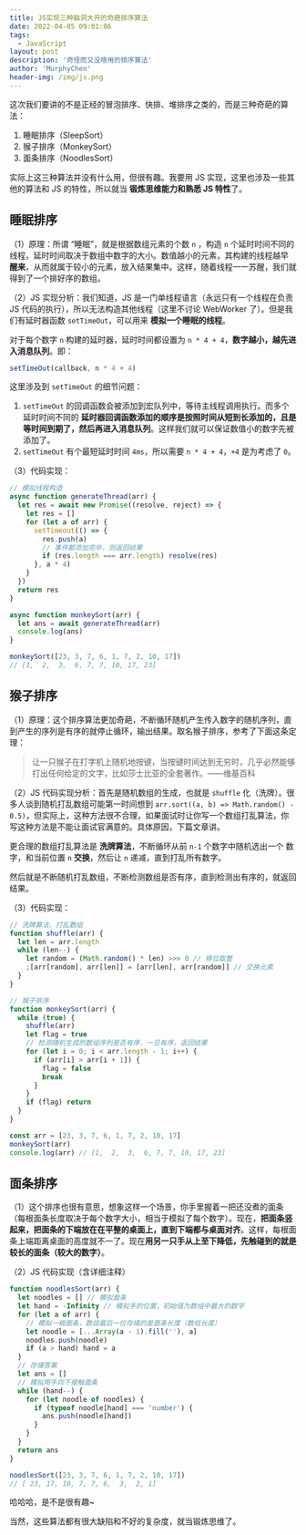 ```yaml
---
title: JS实现三种脑洞大开的奇葩排序算法
date: 2022-04-05 09:01:06
tags:
  - JavaScript
layout: post
description: '奇怪而又没啥用的排序算法'
author: 'MurphyChen'
header-img: /img/js.png
---
```


这次我们要讲的不是正经的冒泡排序、快排、堆排序之类的，而是三种奇葩的算法：

1. 睡眠排序（SleepSort）
2. 猴子排序（MonkeySort）
3. 面条排序（NoodlesSort）

实际上这三种算法并没有什么用，但很有趣。我要用 JS 实现，这里也涉及一些其他的算法和 JS 的特性，所以就当 **锻炼思维能力和熟悉 JS 特性**了。

## 睡眠排序

（1）原理：所谓 “睡眠”，就是根据数组元素的个数 `n` ，构造 `n` 个延时时间不同的线程，延时时间取决于数组中数字的大小。数值越小的元素，其构建的线程越早 **醒来**，从而就属于较小的元素，放入结果集中。这样，随着线程一一苏醒，我们就得到了一个排好序的数组。

（2）JS 实现分析：我们知道，JS 是一门单线程语言（永远只有一个线程在负责 JS 代码的执行），所以无法构造其他线程（这里不讨论 WebWorker 了）。但是我们有延时器函数 `setTimeOut`，可以用来 **模拟一个睡眠的线程**。

对于每个数字 `n` 构建的延时器，延时时间都设置为 `n * 4 + 4`，**数字越小，越先进入消息队列**。即：

```js
setTimeOut(callback, n * 4 + 4)
```

这里涉及到 `setTimeOut` 的细节问题：

1. `setTimeOut` 的回调函数会被添加到宏队列中，等待主线程调用执行。而多个延时时间不同的 **延时器回调函数添加的顺序是按照时间从短到长添加的，且是等时间到期了，然后再进入消息队列**。这样我们就可以保证数值小的数字先被添加了。
2. `setTimeOut` 有个最短延时时间 `4ms`，所以需要 `n * 4 + 4`，`+4` 是为考虑了 `0`。

（3）代码实现：

```js
// 模拟线程构造
async function generateThread(arr) {
  let res = await new Promise((resolve, reject) => {
    let res = []
    for (let a of arr) {
      setTimeout(() => {
        res.push(a)
        // 事件都添加完毕，则返回结果
        if (res.length === arr.length) resolve(res)
      }, a * 4)
    }
  })
  return res
}

async function monkeySort(arr) {
  let ans = await generateThread(arr)
  console.log(ans)
}

monkeySort([23, 3, 7, 6, 1, 7, 2, 10, 17])
// [1,  2,  3,  6, 7, 7, 10, 17, 23]
```

## 猴子排序

（1）原理：这个排序算法更加奇葩，不断循环随机产生传入数字的随机序列，直到产生的序列是有序的就停止循环，输出结果。取名猴子排序，参考了下面这条定理：

> 让一只猴子在打字机上随机地按键，当按键时间达到无穷时，几乎必然能够打出任何给定的文字，比如莎士比亚的全套著作。——维基百科

（2）JS 代码实现分析：首先是随机数组的生成，也就是 `shuffle` 化（洗牌）。很多人谈到随机打乱数组可能第一时间想到 `arr.sort((a, b) => Math.random() - 0.5)`，但实际上，这种方法很不合理，如果面试时让你写一个数组打乱算法，你写这种方法是不能让面试官满意的。具体原因，下篇文章讲。

更合理的数组打乱算法是 **洗牌算法**，不断循环从前 `n-1` 个数字中随机选出一个 数字，和当前位置 `n` **交换**，然后让 `n` 递减，直到打乱所有数字。

然后就是不断随机打乱数组，不断检测数组是否有序，直到检测出有序的，就返回结果。

（3）代码实现：

```js
// 洗牌算法，打乱数组
function shuffle(arr) {
  let len = arr.length
  while (len--) {
    let random = (Math.random() * len) >>> 0 // 移位取整
    ;[arr[random], arr[len]] = [arr[len], arr[random]] // 交换元素
  }
}

// 猴子排序
function monkeySort(arr) {
  while (true) {
    shuffle(arr)
    let flag = true
    // 检测随机生成的数组序列是否有序，一旦有序，返回结果
    for (let i = 0; i < arr.length - 1; i++) {
      if (arr[i] > arr[i + 1]) {
        flag = false
        break
      }
    }
    if (flag) return
  }
}

const arr = [23, 3, 7, 6, 1, 7, 2, 10, 17]
monkeySort(arr)
console.log(arr) // [1,  2,  3,  6, 7, 7, 10, 17, 23]
```

## 面条排序

（1）这个排序也很有意思，想象这样一个场景，你手里握着一把还没煮的面条（每根面条长度取决于每个数字大小，相当于模拟了每个数字）。现在，**把面条竖起来，把面条的下端放在在平整的桌面上，直到下端都与桌面对齐**。这样，每根面条上端距离桌面的高度就不一了。现在**用另一只手从上至下降低，先触碰到的就是较长的面条（较大的数字）**。

（2）JS 代码实现（含详细注释）

```js
function noodlesSort(arr) {
  let noodles = [] // 模拟面条
  let hand = -Infinity // 模拟手的位置，初始值为数组中最大的数字
  for (let a of arr) {
    // 模拟一根面条，数组最后一位存储的是面条长度（数组长度）
    let noodle = [...Array(a - 1).fill(''), a]
    noodles.push(noodle)
    if (a > hand) hand = a
  }
  // 存储答案
  let ans = []
  // 模拟用手向下接触面条
  while (hand--) {
    for (let noodle of noodles) {
      if (typeof noodle[hand] === 'number') {
        ans.push(noodle[hand])
      }
    }
  }
  return ans
}

noodlesSort([23, 3, 7, 6, 1, 7, 2, 10, 17])
// [ 23, 17, 10, 7, 7, 6,  3,  2, 1]
```

哈哈哈，是不是很有趣~

当然，这些算法都有很大缺陷和不好的复杂度，就当锻炼思维了。
